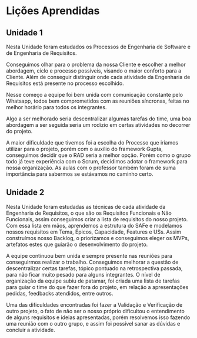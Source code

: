 # Lições Aprendidas

## Unidade 1

Nesta Unidade foram estudados os Processos de Engenharia de Software e de Engenharia de Requisitos. </br>

Conseguimos olhar para o problema da nossa Cliente e escolher a melhor abordagem, ciclo e processo possíveis, visando o maior conforto para a Cliente. Além de conseguir distinguir onde cada atividade da Engenharia de Requisitos está presente no processo escolhido. </br>

Nesse começo a equipe foi bem unida com comunicação constante pelo Whatsapp, todos bem comprometidos com as reuniões síncronas, feitas no melhor horário para todos os integrantes. </br>

Algo a ser melhorado seria descentralizar algumas tarefas do time, uma boa abordagem a ser seguida seria um rodízio em certas atividades no decorrer do projeto. </br>

A maior dificuldade que tivemos foi a escolha do Processo que iríamos utilizar para o projeto, porém com o auxílio do framework Gupta, conseguimos decidir que o RAD seria a melhor opção. Porém como o grupo todo já teve experiência com o Scrum, decidimos adotar o framework para nossa organização. As aulas com o professor também foram de suma importância para sabermos se estávamos no caminho certo. </br>

## Unidade 2

Nesta Unidade foram estudadas as técnicas de cada atividade da Engenharia de Requisitos, o que são os Requisitos Funcionais e Não Funcionais, assim conseguimos criar a lista de requisitos do nosso projeto. Com essa lista em mãos, aprendemos a estrutura do SAFe e modelamos nossos requisitos em Tema, Épicos, Capacidade, Features e USs. Assim construímos nosso Backlog, o priorizamos e conseguimos eleger os MVPs, artefatos estes que guiarão o desenvolvimento do projeto. </br>

A equipe continuou bem unida e sempre presente nas reuniões para conseguirmos realizar o trabalho. Conseguimos melhorar a questão de descentralizar certas tarefas, tópico pontuado na retrospectiva passada, para não ficar muito pesado para alguns integrantes. O nível de organização da equipe subiu de patamar, foi criada uma lista de tarefas para guiar o time do que fazer fora do projeto, em relação a apresentações pedidas, feedbacks atendidos, entre outros. </br>

Uma das dificuldades encontradas foi fazer a Validação e Verificação de outro projeto, o fato de não ser o nosso próprio dificultou o entendimento de alguns requisitos e ideias apresentadas, porém resolvemos isso fazendo uma reunião com o outro grupo, e assim foi possível sanar as dúvidas e concluir a atividade. </br>

